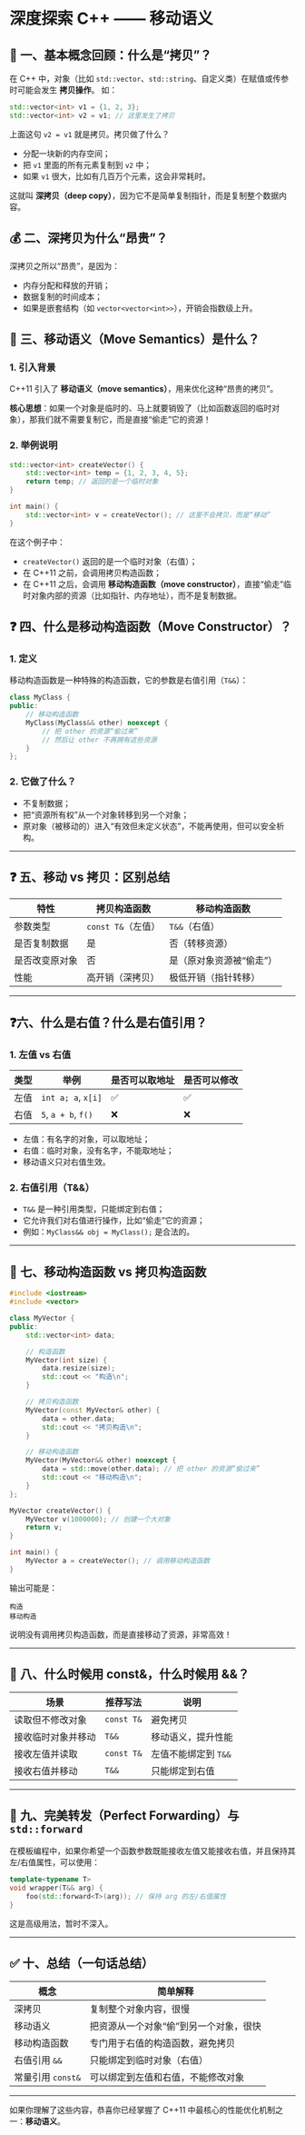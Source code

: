 ﻿# 深度探索 C++ —— 移动语义

## 🧠 一、基本概念回顾：什么是“拷贝”？

在 C++ 中，对象（比如 `std::vector`、`std::string`、自定义类）在赋值或传参时可能会发生 **拷贝操作**。
如：

```cpp
std::vector<int> v1 = {1, 2, 3};
std::vector<int> v2 = v1; // 这里发生了拷贝
```

上面这句 `v2 = v1` 就是拷贝。拷贝做了什么？

- 分配一块新的内存空间；
- 把 `v1` 里面的所有元素复制到 `v2` 中；
- 如果 `v1` 很大，比如有几百万个元素，这会非常耗时。

这就叫 **深拷贝（deep copy）**，因为它不是简单复制指针，而是复制整个数据内容。

## 💰 二、深拷贝为什么“昂贵”？

深拷贝之所以“昂贵”，是因为：

- 内存分配和释放的开销；
- 数据复制的时间成本；
- 如果是嵌套结构（如 `vector<vector<int>>`），开销会指数级上升。

## 🚀 三、移动语义（Move Semantics）是什么？

### 1. 引入背景

C++11 引入了 **移动语义（move semantics）**，用来优化这种“昂贵的拷贝”。

**核心思想**：如果一个对象是临时的、马上就要销毁了（比如函数返回的临时对象），那我们就不需要复制它，而是直接“偷走”它的资源！

### 2. 举例说明

```cpp
std::vector<int> createVector() {
    std::vector<int> temp = {1, 2, 3, 4, 5};
    return temp; // 返回的是一个临时对象
}

int main() {
    std::vector<int> v = createVector(); // 这里不会拷贝，而是“移动”
}
```

在这个例子中：

- `createVector()` 返回的是一个临时对象（右值）；
- 在 C++11 之前，会调用拷贝构造函数；
- 在 C++11 之后，会调用 **移动构造函数（move constructor）**，直接“偷走”临时对象内部的资源（比如指针、内存地址），而不是复制数据。

## ❓ 四、什么是移动构造函数（Move Constructor）？

### 1. 定义

移动构造函数是一种特殊的构造函数，它的参数是右值引用（`T&&`）：

```cpp
class MyClass {
public:
    // 移动构造函数
    MyClass(MyClass&& other) noexcept {
        // 把 other 的资源“偷过来”
        // 然后让 other 不再拥有这些资源
    }
};
```

### 2. 它做了什么？

- 不复制数据；
- 把“资源所有权”从一个对象转移到另一个对象；
- 原对象（被移动的）进入“有效但未定义状态”，不能再使用，但可以安全析构。

---

##  ❓ 五、移动 vs 拷贝：区别总结

| 特性         | 拷贝构造函数             | 移动构造函数              |
|--------------|--------------------------|---------------------------|
| 参数类型     | `const T&`（左值）       | `T&&`（右值）             |
| 是否复制数据 | 是                       | 否（转移资源）            |
| 是否改变原对象 | 否                     | 是（原对象资源被“偷走”） |
| 性能         | 高开销（深拷贝）         | 极低开销（指针转移）      |

---

## ❓六、什么是右值？什么是右值引用？

### 1. 左值 vs 右值

| 类型 | 举例                  | 是否可以取地址 | 是否可以修改 |
|------|-----------------------|----------------|--------------|
| 左值 | `int a; a`, `x[i]`     | ✅             | ✅           |
| 右值 | `5`, `a + b`, `f()`    | ❌             | ❌           |

- 左值：有名字的对象，可以取地址；
- 右值：临时对象，没有名字，不能取地址；
- 移动语义只对右值生效。

### 2. 右值引用（T&&）

- `T&&` 是一种引用类型，只能绑定到右值；
- 它允许我们对右值进行操作，比如“偷走”它的资源；
- 例如：`MyClass&& obj = MyClass();` 是合法的。

---

## 🧪 七、移动构造函数 vs 拷贝构造函数

```cpp
#include <iostream>
#include <vector>

class MyVector {
public:
    std::vector<int> data;

    // 构造函数
    MyVector(int size) {
        data.resize(size);
        std::cout << "构造\n";
    }

    // 拷贝构造函数
    MyVector(const MyVector& other) {
        data = other.data;
        std::cout << "拷贝构造\n";
    }

    // 移动构造函数
    MyVector(MyVector&& other) noexcept {
        data = std::move(other.data); // 把 other 的资源“偷过来”
        std::cout << "移动构造\n";
    }
};

MyVector createVector() {
    MyVector v(1000000); // 创建一个大对象
    return v;
}

int main() {
    MyVector a = createVector(); // 调用移动构造函数
}
```

输出可能是：

```
构造
移动构造
```

说明没有调用拷贝构造函数，而是直接移动了资源，非常高效！

---

## 📌 八、什么时候用 const&，什么时候用 &&？

| 场景                 | 推荐写法           | 说明 |
|----------------------|--------------------|------|
| 读取但不修改对象     | `const T&`         | 避免拷贝 |
| 接收临时对象并移动   | `T&&`              | 移动语义，提升性能 |
| 接收左值并读取       | `const T&`         | 左值不能绑定到 `T&&` |
| 接收右值并移动       | `T&&`              | 只能绑定到右值 |

---

## 🧩 九、完美转发（Perfect Forwarding）与 `std::forward`

在模板编程中，如果你希望一个函数参数既能接收左值又能接收右值，并且保持其左/右值属性，可以使用：

```cpp
template<typename T>
void wrapper(T&& arg) {
    foo(std::forward<T>(arg)); // 保持 arg 的左/右值属性
}
```

这是高级用法，暂时不深入。

---

## ✅ 十、总结（一句话总结）

| 概念             | 简单解释 |
|------------------|----------|
| 深拷贝           | 复制整个对象内容，很慢 |
| 移动语义         | 把资源从一个对象“偷”到另一个对象，很快 |
| 移动构造函数     | 专门用于右值的构造函数，避免拷贝 |
| 右值引用 `&&`    | 只能绑定到临时对象（右值） |
| 常量引用 `const&`| 可以绑定到左值和右值，不能修改对象 |

---

如果你理解了这些内容，恭喜你已经掌握了 C++11 中最核心的性能优化机制之一：**移动语义**。